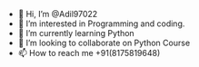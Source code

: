 - 👋 Hi, I’m @Adil97022
- 👀 I’m interested in Programming and coding.
- 🌱 I’m currently learning Python 
- 💞️ I’m looking to collaborate on Python Course 
- 📫 How to reach me +91(8175819648)

<!---
Adil97022/Adil97022 is a ✨ special ✨ repository because its `README.md` (this file) appears on your GitHub profile.
You can click the Preview link to take a look at your changes.
--->
